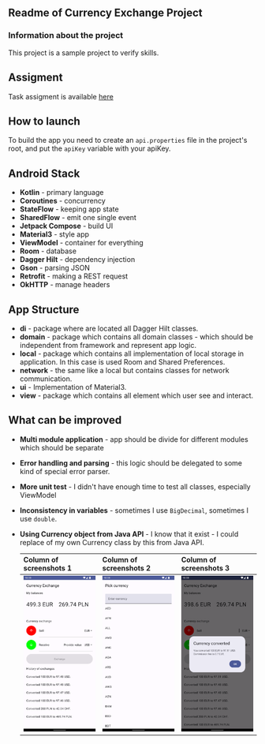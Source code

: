 ## Readme of Currency Exchange Project

### Information about the project

This project is a sample project to verify skills.

## Assigment
Task assigment is available  [here](https://gist.github.com/edgar-zigis/8de2854ee0d36d032734fdd60d56eb69)
## How to launch
To build the app you need to create an `api.properties` file in the project's root, and put the `apiKey` variable with your apiKey.

## Android Stack
- **Kotlin** - primary language
- **Coroutines** - concurrency
- **StateFlow** - keeping app state
- **SharedFlow** - emit one single event
- **Jetpack Compose** - build UI
- **Material3** - style app
- **ViewModel** - container for everything
- **Room** - database
- **Dagger Hilt** - dependency injection
- **Gson** - parsing JSON
- **Retrofit** - making a REST request
- **OkHTTP** - manage headers

## App Structure
- **di** - package where are located all Dagger Hilt classes.
- **domain** - package which contains all domain classes - which should be independent from framework and represent app logic.
- **local** - package which contains all implementation of local storage in application. In this case is used Room and Shared Preferences.
- **network** - the same like a local but contains classes for network communication.
- **ui** - Implementation of Material3.
- **view** - package which contains all element which user see and interact.

## What can be improved
- **Multi module application** - app should be divide for different modules which should be separate
- **Error handling and parsing** - this logic should be delegated to some kind of special error parser.
- **More unit test** - I didn't have enough time to test all classes, especially ViewModel
- **Inconsistency in variables** - sometimes I use `BigDecimal`, sometimes I use `double`.
- **Using Currency object from Java API** - I know that it exist - I could replace of my own Currency class by this from Java API.


  | Column of screenshots 1  | Column of screenshots 2  | Column of screenshots 3  |
  |:----------|:----------|:----------|
  |![Alt text](screenshots/main_screen.png)|![Alt text](screenshots/currency_picker.png)|![Alt text](screenshots/commission_fee_dialog.png)|
